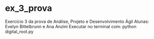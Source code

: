 # ex_3_prova
Exercício 3 da prova de Análise, Projeto e Desenvolvimento Ágil
Alunas: Evelyn Bittelbrunn e Ana Anzini
Executar no terminal com: python digital_root.py
